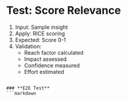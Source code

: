 # Test: Score Relevance
1. Input: Sample insight
2. Apply: RICE scoring
3. Expected: Score 0-1
4. Validation:
   - Reach factor calculated
   - Impact assessed
   - Confidence measured
   - Effort estimated
```

### **E2E Test**
```markdown